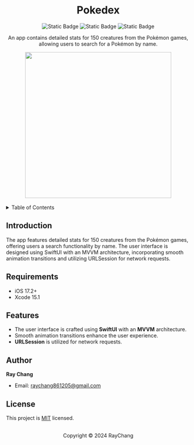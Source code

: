 <div align="center">

# Pokedex

![Static Badge](https://img.shields.io/badge/Swift-5.0-orange?logo=swift&style=for-the-badge) 
![Static Badge](https://img.shields.io/badge/License-MIT-blue?style=for-the-badge) 
![Static Badge](https://img.shields.io/badge/iOS-17.2+-lightgrey?style=for-the-badge)

An app contains detailed stats for 150 creatures from the Pokémon games, allowing users to search for a Pokémon by name.

<img src="https://github.com/HRayChang/Pokedex/assets/111962195/2c87009f-ab27-4052-8664-1d01427faf1b" width="400">
</div>

<br />

<details>
  <summary>Table of Contents</summary>
  <ul>
    <li><a href="#introduction">Introduction</a></li>
    <li><a href="#requirements">Requirements</a></li>
    <li><a href="#features">Features</a></li>
    <li><a href="#author">Author</a></li>
    <li><a href="#license">License</a></li>
  </ul>
</details>

<!-- Introduction -->
## Introduction
The app features detailed stats for 150 creatures from the Pokémon games, offering users a search functionality by name. The user interface is designed using SwiftUI with an MVVM architecture, incorporating smooth animation transitions and utilizing URLSession for network requests.

<!-- Requirements -->
## Requirements
- iOS 17.2+
- Xcode 15.1

<!-- Features -->
## Features
- The user interface is crafted using **SwiftUI** with an **MVVM** architecture.
- Smooth animation transitions enhance the user experience.
- **URLSession** is utilized for network requests.

<!-- Author -->
## Author
 **Ray Chang**
* Email: [raychang861205@gmail.com]()

<!-- License -->
## License
This project is [MIT](https://github.com/HRayChang/Art-Institute-of-Chicago/blob/main/LICENSE) licensed.

<br />

<div align="center">
Copyright © 2024 RayChang
</div>

